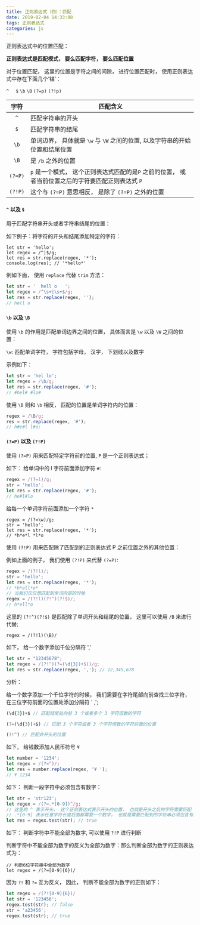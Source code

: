 ```yaml
---
title: 正则表达式（四）：匹配
date: 2019-02-04 14:33:08
tags: 正则表达式
categories: js
---
```


正则表达式中的位置匹配：

**正则表达式是匹配模式， 要么匹配字符， 要么匹配位置**

对于位置匹配， 这里的位置是字符之间的间隙， 进行位置匹配时， 使用正则表达式中存在下面几个‘锚’：

`^  `   `$`  `\b`  `\B`    `(?=p)` `(?!p)`

|  字符   | 匹配含义                                                     |
| :-----: | ------------------------------------------------------------ |
|   `^`   | 匹配字符串的开头                                             |
|   `$`   | 匹配字符串的结尾                                             |
|  `\b`   | 单词边界， 具体就是 `\w` 与 `\W` 之间的位置, 以及字符串的开始位置和结尾位置 |
|  `\B`   | 是 `/b` 之外的位置                                           |
| `(?=P)` | `p` 是一个模式， 这个正则表达式匹配的是`P` 之前的位置， 或者当前位置之后的字符要匹配正则表达式 `P` |
| `(?!P)` | 这个与 `(?=P)` 意思相反， 是除了 `(?=P)` 之外的位置          |

#### `^` 以及 `$`

用于匹配字符串开头或者字符串结尾的位置：

如下例子：将字符的开头和结尾添加特定的字符：

```
let str = 'hello';
let regex = /^|$/g;
let res = str.replace(regex, '*');
console.log(res); // '*hello*'
```

例如下面， 使用 `replace`  代替     `trim`  方法：

```js
let str = '  hell o   ';
let regex = /^\s+|\s+$/g;
let res = str.replace(regex, '');
// hell o
```

#### `\b` 以及 `\B`

使用 `\b` 的作用是匹配单词边界之间的位置， 具体而言是 `\w` 以及 `\W`   之间的位置：

`\w`: 匹配单词字符， 字符包括字母， 汉字， 下划线以及数字

示例如下：

```js
let str = 'hel lo';
let regex = /\b/g;
let res = str.replace(regex, '#');
// #hel# #lo#
```

使用 `\B` 则和 `\b`  相反， 匹配的位置是单词字符内的位置：

```js
regex = /\B/g;
res = str.replace(regex, '#');
// h#e#l l#o;
```

#### `(?=P)` 以及 `(?!P)`

使用 `(?=P)` 用来匹配特定字符前的位置, `P` 是一个正则表达式；

如下： 给单词中的 l 字符前面添加字符 `#`:

```js
regex = /(?=l)/g;
str = 'hello';
let res = str.replace(regex, '#');
// he#l#lo
```

给每一个单词字符前面添加一个字符 `*`

```
regex = /(?=\w)/g;
str = 'hello';
let res = str.replace(regex, '*');
// *h*e*l *l*o
```

使用 `(?!P)` 用来匹配除了匹配到的正则表达式 P 之前位置之外的其他位置：

例如上面的例子， 我们使用 `(?!P)` 来代替 `(?=P)`:

```js
regex = /(?!l)/;
str = 'hello';
let res = str.replace(regex, '*');
// *h*ell*o*
// 当我们仅仅想匹配到单词内部的时候
regex = /(?!l)(?!^)(?!$)/;
// h*ell*o
```

这里的 `(?!^)(?!$)` 是匹配除了单词开头和结尾的位置， 这里可以使用 `/B` 来进行代替;  

`regex = /(?!l)(\B)/` 

如下， 给一个数字添加千位分隔符 ','  

```js
let str = "12345678";
let regex = /(?!^)(?=(\d{3})+$))/g;
let res = str.replace(regex, ','); // 12,345,678
```

分析：

给一个数字添加一个千位字符的时候， 我们需要在字符尾部向前查找三位字符， 在三位字符前面的位置处添加分隔符 ' ,';  

```javascript
(\d{3})+$ // 匹配结尾处向前 3 个或者多个 3 字符倍数的字符
```

```javascript
(?=(\d{3})+$) // 匹配 3 个字符或者 3 个字符倍数的字符前面的位置
```

```javascript
(?!^) // 匹配非开头的位置
```

如下， 给钱数添加人民币符号 `¥`

```js
let number = '1234';
let regex = /(?=^)/;
let res = number.replace(regex, '¥ ');
// ¥ 1234
```

如下： 判断一段字符中必须包含有数字：

```js
let str = 'str123';
let regex = /(?=.*[0-9])^/g;
// 这里的 ^ 表示开头， 这个正则表达式表示开头的位置， 也就是开头之后的字符需要匹配 .*[0-9]
// .*[0-9] 表示任意字符长度后面都需要一个数字， 也就是需要匹配到的字符串必须包含有数字
let res = regex.test(str); // true
```

如下： 判断字符中不能全部为数字,  可以使用 `?!P` 进行判断

判断字符中不能全部为数字的反义为全部为数字：那么判断全部为数字的正则表达式为：

```
// 判断6位字符串中全部为数字
let regex = /(?=[0-9]{6})/
```

因为 `?!` 和 `?=` 互为反义， 因此， 判断不能全部为数字的正则如下：

```js
let regex = /(?![0-9]{6})/
let str = '123456';
regex.test(str); // false
str = 'a23456';
regex.test(str); // true
```


